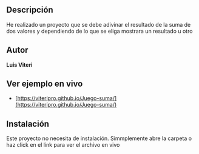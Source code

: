 ## Descripción
He realizado un proyecto que se debe adivinar el resultado de la suma de dos valores y dependiendo de lo que se eliga mostrara un resultado u otro

## Autor
**Luis Viteri**
 
## Ver ejemplo en vivo
- [https://viteripro.github.io/Juego-suma/](https://viteripro.github.io/Juego-suma/)
## Instalación
Este proyecto no necesita de instalación. Simmplemente abre la carpeta o haz click en el link para ver el archivo en vivo

